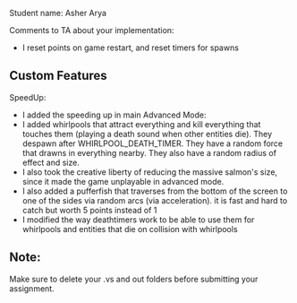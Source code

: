 Student name: Asher Arya

Comments to TA about your implementation:
- I reset points on game restart, and reset timers for spawns

## Custom Features
SpeedUp:
- I added the speeding up in main
Advanced Mode:
- I added whirlpools that attract everything and kill everything that touches them (playing a death sound when other entities die). They despawn after WHIRLPOOL_DEATH_TIMER. They have a random force that drawns in everything nearby. They also have a random radius of effect and size.
- I also took the creative liberty of reducing the massive salmon's size, since it made the game unplayable in advanced mode.
- I also added a pufferfish that traverses from the bottom of the screen to one of the sides via random arcs (via acceleration). it is fast and hard to catch but worth 5 points instead of 1
- I modified the way deathtimers work to be able to use them for whirlpools and entities that die on collision with whirlpools
## Note:
Make sure to delete your .vs and out folders before submitting your assignment.